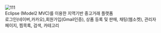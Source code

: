 ![111](https://github.com/user-attachments/assets/e3e8e36c-c1c0-46ed-be1d-34de642a9e10)
<br> Eclipse (Model2 MVC)를 이용한 지역기반 중고거래 플랫폼
<br> 로그인(네이버,카카오),회원가입(Gmail인증), 상품 등록 및 판매, 채팅(웹소켓), 관리자페이지, 찜목록, 검색, 카테고리

